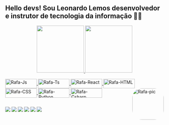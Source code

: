 
## Hello devs! Sou Leonardo Lemos desenvolvedor e instrutor de tecnologia  da informação 👨‍💻

<div align="center">
  <a href="https://github.com/leolemmos">
  <img height="150em" src="https://github-readme-stats.vercel.app/api?username=leolemmos&show_icons=true&theme=dracula&include_all_commits=true&count_private=true"/>
  <img height="150em" src="https://github-readme-stats.vercel.app/api/top-langs/?username=leolemmos&layout=compact&langs_count=7&theme=dracula"/>
</div>
<div style="display: inline_block"><br>
  <img align="center" alt="Rafa-Js" height="30" width="100" src="https://img.shields.io/badge/HTML5-E34F26?style=for-the-badge&logo=html5&logoColor=white">
  <img align="center" alt="Rafa-Ts" height="30" width="100" src="https://img.shields.io/badge/Java-ED8B00?style=for-the-badge&logo=java&logoColor=white">
  <img align="center" alt="Rafa-React" height="30" width="100" src="https://img.shields.io/badge/Python-14354C?style=for-the-badge&logo=python&logoColor=white">
  <img align="center" alt="Rafa-HTML" height="30" width="100" src="https://img.shields.io/badge/PHP-777BB4?style=for-the-badge&logo=php&logoColor=white">
  <img align="center" alt="Rafa-CSS" height="30" width="100" src="https://img.shields.io/badge/CSS3-1572B6?style=for-the-badge&logo=css3&logoColor=white">
  <img align="center" alt="Rafa-Python" height="30" width="100" src="https://img.shields.io/badge/JavaScript-323330?style=for-the-badge&logo=javascript&logoColor=F7DF1E">
  <img align="center" alt="Rafa-Csharp" height="30" width="100" src="https://img.shields.io/badge/React-20232A?style=for-the-badge&logo=react&logoColor=61DAFB">
  <img align="right" alt="Rafa-pic" height="100" style="border-radius:30px;" src="https://scontent-for1-1.xx.fbcdn.net/v/t39.30808-6/274196290_4794240724026279_5218636143198434504_n.jpg?_nc_cat=101&ccb=1-5&_nc_sid=730e14&_nc_eui2=AeHNFY6MkqD6zxK1TgbZcDA50U6_KPOiZwrRTr8o86JnCsbkLRbXNIcPoVopo5owIqyd4AyULIfE_JTo1PmU0g2S&_nc_ohc=NSQVWo6Q1GgAX8VZvrC&_nc_ht=scontent-for1-1.xx&oh=00_AT86M0kNJrHx1srOfU2_xEx3tVwfk0-nvBDGdJDl-p6amQ&oe=62120169">
</div>
  
  ##
 
<div> 
  <a href="https://www.youtube.com/channel/UC_-uuuZbY0AAt9CViNzvc-Q" target="_blank"><img src="https://scontent-for1-1.xx.fbcdn.net/v/t39.30808-6/273932819_4794281674022184_8889026136057227215_n.jpg?stp=cp0_dst-jpg&_nc_cat=104&ccb=1-5&_nc_sid=730e14&_nc_eui2=AeEHqxR0-iRz68u9ZUrM1MU9KHrB_TyBUeAoesH9PIFR4Madfr78AzBYYtBZ9ojMXozlR0pANp9lKao_mQxOFGFM&_nc_ohc=rX1hrS5GXaoAX-gWJeG&_nc_oc=AQmDRkZosRAWw064vo57cg5BMN7OB5cHMkHA8QfYPKDYw7bLTXdjCtHF085Kh6viHYESRLnGLtBaRepeynT5cjsc&_nc_ht=scontent-for1-1.xx&oh=00_AT-KKePR0Vp_u5ui8P5quSeFWC7wk4IFR0YBO2daiCiWlQ&oe=6212AAA1"></a> 
 <a href="https://instagram.com/rafaballerini" target="_blank"><img src="https://scontent-for1-1.xx.fbcdn.net/v/t39.30808-6/cp0/274038643_4794278140689204_8872109142910172131_n.jpg?_nc_cat=111&ccb=1-5&_nc_sid=730e14&_nc_eui2=AeEnGWfqIiu9qyctjkFIQSZ26iSD-l8hw4zqJIP6XyHDjBr89Or7dUXWpiAo3ImKJBm0mR0DNxMx5H3sZuUcJRqQ&_nc_ohc=W9mab1skxnoAX_6QjLz&_nc_ht=scontent-for1-1.xx&oh=00_AT9guKEBU6twIUcGrxSFI3q0mq_NIB0xZE7eG3ylAuHt2A&oe=621318F8" target="_blank"></a>
  <a href="https://www.twitch.tv/rafaballerinii" target="_blank"><img src="https://scontent-for1-1.xx.fbcdn.net/v/t39.30808-6/274039912_4794283150688703_8710537962940826053_n.jpg?stp=cp0_dst-jpg&_nc_cat=101&ccb=1-5&_nc_sid=730e14&_nc_eui2=AeGFlmjUvIFB_epOpsWIttWSs9ZBrcZ-mPaz1kGtxn6Y9i-b3w4Wb4WVTssEISt6xAiDOgyeqWAXhpw1bL4VIjbe&_nc_ohc=-6m1aHNYaYQAX8sSWVE&tn=CiZlG4qsrVFzi5JO&_nc_ht=scontent-for1-1.xx&oh=00_AT92YqwyiPDRkw7begGaJcGpTSyizocujywaYFmwocWPiw&oe=6211AB06" target="_blank"></a>
  <a href = "mailto:contatorafaballerini@gmail.com"><img src="https://scontent-for1-1.xx.fbcdn.net/v/t39.30808-6/273968902_4794284014021950_5145723779840344656_n.jpg?stp=cp0_dst-jpg&_nc_cat=105&ccb=1-5&_nc_sid=730e14&_nc_eui2=AeE3JzkEUPniRwLqRFUxi5lDP7S_7OnGzt4_tL_s6cbO3hG-ucJ_DTnM9G0CItSr9_VTlSpWO_S7Z-G61FRhYN_k&_nc_ohc=POQ2Vl1I4p0AX8vgE_L&_nc_ht=scontent-for1-1.xx&oh=00_AT_50cg-nR-DjoHX4RJ44K2rAg4UOwGndYMxxpmun3PqWw&oe=6212F5EF"></a> 
  <a href = "mailto:contatorafaballerini@gmail.com"><img src="https://scontent-for1-1.xx.fbcdn.net/v/t39.30808-6/273943956_4794284577355227_6417293045658039475_n.jpg?stp=cp0_dst-jpg&_nc_cat=102&ccb=1-5&_nc_sid=730e14&_nc_eui2=AeEu4_qhi9QdqUNe_NYfdGD-MwvlU5qE5nAzC-VTmoTmcLCE7BOFnHgt43gypXY6cYQuj6FwF1oftQwFmlzjXLMz&_nc_ohc=drGRohnsEVEAX8le8rT&_nc_oc=AQk0SrskfNHLRWlEWZZEBlSfg22F3CXwiTv9pXunA-jEiZWmgaa6A98gp8RmpUtEaJiGpULw69bv-IQ_Gl4oTWYE&_nc_ht=scontent-for1-1.xx&oh=00_AT-Xnnl3XPKLAFhK7G5d4YmkqYOUy57cCdjBLN_Ul5-7ww&oe=6212980F"></a>
   <a href = "mailto:contatorafaballerini@gmail.com"><img src="https://scontent-for1-1.xx.fbcdn.net/v/t39.30808-6/cp0/274139342_4794285167355168_1311162172605555014_n.jpg?_nc_cat=111&ccb=1-5&_nc_sid=730e14&_nc_eui2=AeFd38vWLQGp8GxWKZ3r-1DJ3Zd6XdyaOTLdl3pd3Jo5Mhs5BEUHp77jbi7O1_O7iAhEkKUDPF5azYwBi-4mkNUQ&_nc_ohc=Cct2gbPjvFYAX95SGVG&_nc_ht=scontent-for1-1.xx&oh=00_AT9GjpCP6x4SwouEJQBDrznsme5EA08hytDVjKP3VnpilA&oe=6211D99B"></a>
    
  </div>
  
  
  
  
